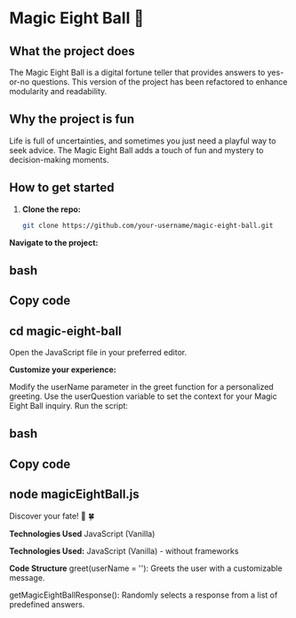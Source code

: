 # Magic Eight Ball 🎱

## What the project does
The Magic Eight Ball is a digital fortune teller that provides answers to yes-or-no questions. This version of the project has been refactored to enhance modularity and readability.

## Why the project is fun
Life is full of uncertainties, and sometimes you just need a playful way to seek advice. The Magic Eight Ball adds a touch of fun and mystery to decision-making moments.

## How to get started
1. **Clone the repo:**
   ```bash
   git clone https://github.com/your-username/magic-eight-ball.git

**Navigate to the project:**

bash
---
Copy code
---
cd magic-eight-ball
---
Open the JavaScript file in your preferred editor.


**Customize your experience:**

Modify the userName parameter in the greet function for a personalized greeting.
Use the userQuestion variable to set the context for your Magic Eight Ball inquiry.
Run the script:

bash
---
Copy code
---
node magicEightBall.js
---
Discover your fate! 🎱 🍀

**Technologies Used**
JavaScript (Vanilla)


**Technologies Used:**
JavaScript (Vanilla) - without frameworks

**Code Structure**
greet(userName = ''): Greets the user with a customizable message.

getMagicEightBallResponse(): Randomly selects a response from a list of predefined answers.
